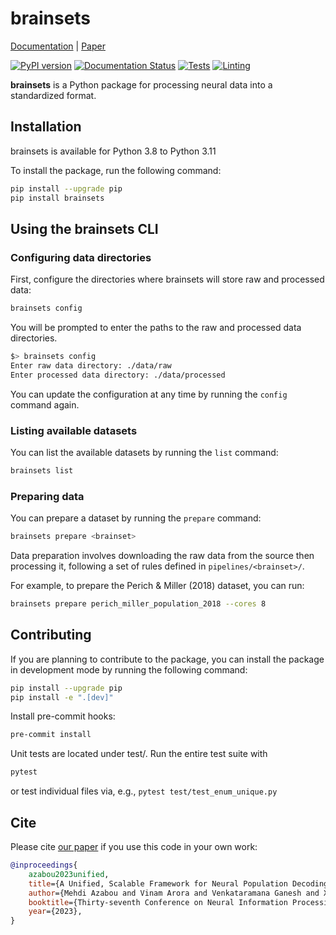 # brainsets

[Documentation](https://brainsets.readthedocs.io/en/latest/) | [Paper](https://papers.nips.cc/paper_files/paper/2023/hash/8ca113d122584f12a6727341aaf58887-Abstract-Conference.html)

[![PyPI version](https://badge.fury.io/py/brainsets.svg)](https://badge.fury.io/py/brainsets)
[![Documentation Status](https://readthedocs.org/projects/brainsets/badge/?version=latest)](https://brainsets.readthedocs.io/en/latest/?badge=latest)
[![Tests](https://github.com/neuro-galaxy/brainsets/actions/workflows/testing.yml/badge.svg)](https://github.com/neuro-galaxy/brainsets/actions/workflows/testing.yml)
[![Linting](https://github.com/neuro-galaxy/brainsets/actions/workflows/linting.yml/badge.svg)](https://github.com/neuro-galaxy/brainsets/actions/workflows/linting.yml)


**brainsets** is a Python package for processing neural data into a standardized format.

## Installation
brainsets is available for Python 3.8 to Python 3.11

To install the package, run the following command:
```bash
pip install --upgrade pip
pip install brainsets
```

## Using the brainsets CLI

### Configuring data directories
First, configure the directories where brainsets will store raw and processed data:
```bash
brainsets config
```

You will be prompted to enter the paths to the raw and processed data directories.
```bash
$> brainsets config
Enter raw data directory: ./data/raw
Enter processed data directory: ./data/processed
```

You can update the configuration at any time by running the `config` command again.

### Listing available datasets
You can list the available datasets by running the `list` command:
```bash
brainsets list
```

### Preparing data
You can prepare a dataset by running the `prepare` command:
```bash
brainsets prepare <brainset>
```

Data preparation involves downloading the raw data from the source then processing it, 
following a set of rules defined in `pipelines/<brainset>/`.

For example, to prepare the Perich & Miller (2018) dataset, you can run:
```bash
brainsets prepare perich_miller_population_2018 --cores 8
```

## Contributing
If you are planning to contribute to the package, you can install the package in
development mode by running the following command:
```bash
pip install --upgrade pip
pip install -e ".[dev]"
```

Install pre-commit hooks:
```bash
pre-commit install
```

Unit tests are located under test/. Run the entire test suite with
```bash
pytest
```
or test individual files via, e.g., `pytest test/test_enum_unique.py`


## Cite

Please cite [our paper](https://papers.nips.cc/paper_files/paper/2023/hash/8ca113d122584f12a6727341aaf58887-Abstract-Conference.html) if you use this code in your own work:

```bibtex
@inproceedings{
    azabou2023unified,
    title={A Unified, Scalable Framework for Neural Population Decoding},
    author={Mehdi Azabou and Vinam Arora and Venkataramana Ganesh and Ximeng Mao and Santosh Nachimuthu and Michael Mendelson and Blake Richards and Matthew Perich and Guillaume Lajoie and Eva L. Dyer},
    booktitle={Thirty-seventh Conference on Neural Information Processing Systems},
    year={2023},
}
```